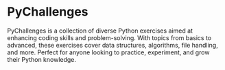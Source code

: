 # PyChallenges

PyChallenges is a collection of diverse Python exercises aimed at enhancing coding skills and problem-solving. With topics from basics to advanced, these exercises cover data structures, algorithms, file handling, and more. Perfect for anyone looking to practice, experiment, and grow their Python knowledge.
